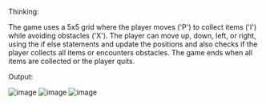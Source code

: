 Thinking:

The game uses a 5x5 grid where the player moves ('P') to collect items ('I') while avoiding obstacles ('X'). The player can move up, down, left, or right, using the if else statements and update the positions and also checks if the player collects all items or encounters obstacles. The game ends when all items are collected or the player quits.

Output:

![image](https://github.com/user-attachments/assets/2e55e1f7-35fd-4472-a3a3-7965198d9445)
![image](https://github.com/user-attachments/assets/aa340435-b51e-45f9-9e1c-3cd121ce5c73)
![image](https://github.com/user-attachments/assets/aff7a79f-4b83-464d-a2d7-664e9b68d423)


